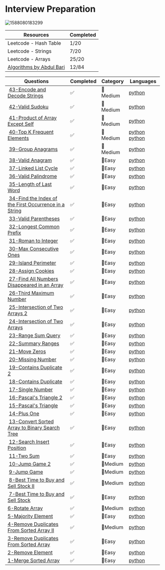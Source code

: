# Interview Preparation

![1588080183299](https://github.com/gokcenazakyol/Interview-Preparation/assets/74296174/d029a035-edd5-47fc-814f-c6f200a1896f)

| Resources | Completed | 
| ------------- | ------------- |
| Leetcode - Hash Table | 1/20 |
| Leetcode - Strings | 7/20 |
| Leetcode - Arrays | 25/20 |
|[Algorithms by Abdul Bari](https://www.youtube.com/playlist?list=PLDN4rrl48XKpZkf03iYFl-O29szjTrs_O)| 12/84 |



| Questions | Completed | Category | Languages|
| ------------- | ------------- | ------------- | ------------- |
| [43-Encode and Decode Strings](https://www.lintcode.com/problem/659/) |✅  | 📙Medium | [python]()|
| [42-Valid Sudoku](https://leetcode.com/problems/valid-sudoku/description/) |✅  | 📙Medium | [python]()|
| [41-Product of Array Except Self](https://leetcode.com/problems/product-of-array-except-self/description/) |✅  | 📙Medium | [python](https://github.com/gokcenazakyol/Interview-Preparation/blob/main/solutions/41-Product%20of%20Array%20Except%20Self.png)|
| [40-Top K Frequent Elements](https://leetcode.com/problems/top-k-frequent-elements/description/) |✅  | 📙Medium | [python](https://github.com/gokcenazakyol/Interview-Preparation/blob/main/solutions/40-Top%20K%20Frequent%20Elements-my%20solution.png) [python](https://github.com/gokcenazakyol/Interview-Preparation/blob/main/solutions/40-Top%20K%20Frequent%20Elements.png)|
| [39-Group Anagrams](https://leetcode.com/problems/group-anagrams/description/) |✅  | 📙Medium | [python](https://github.com/gokcenazakyol/Interview-Preparation/blob/main/solutions/39-Group%20Anagrams.png)|
| [38-Valid Anagram](https://leetcode.com/problems/valid-anagram/) |✅  | 📗Easy | [python](https://github.com/gokcenazakyol/Interview-Preparation/blob/main/solutions/38-Valid%20Anagram.png)|
| [37-Linked List Cycle](https://leetcode.com/problems/linked-list-cycle/description/) |✅  | 📗Easy | [python](https://github.com/gokcenazakyol/Interview-Preparation/blob/main/solutions/37-Linked%20List%20Cycle.png)|
| [36-Valid Palindrome](https://leetcode.com/problems/valid-palindrome/description/) |✅  | 📗Easy | [python](https://github.com/gokcenazakyol/Interview-Preparation/blob/main/solutions/36-Valid%20Palindrome.png)|
| [35-Length of Last Word](https://leetcode.com/problems/length-of-last-word/) |✅  | 📗Easy | [python](https://github.com/gokcenazakyol/Interview-Preparation/blob/main/solutions/35-Length%20of%20Last%20Word.png)|
| [34-Find the Index of the First Occurrence in a String](https://leetcode.com/problems/find-the-index-of-the-first-occurrence-in-a-string/) |✅  | 📗Easy | [python](https://github.com/gokcenazakyol/Interview-Preparation/blob/main/solutions/34-Find%20the%20Index%20of%20the%20First%20Occurrence%20in%20a%20String.png)|
| [33-Valid Parentheses](https://leetcode.com/problems/valid-parentheses/) |✅  | 📗Easy | [python](https://github.com/gokcenazakyol/Interview-Preparation/blob/main/solutions/33-Valid%20Parentheses.png)|
| [32-Longest Common Prefix](https://leetcode.com/problems/longest-common-prefix/) |✅  | 📗Easy | [python](https://github.com/gokcenazakyol/Interview-Preparation/blob/main/solutions/32-Longest%20Common%20Prefix.png)|
| [31-Roman to Integer](https://leetcode.com/problems/roman-to-integer/) |✅  | 📗Easy | [python](https://github.com/gokcenazakyol/Interview-Preparation/blob/main/solutions/31-Roman%20to%20Integer.png)|
| [30-Max Consecutive Ones](https://leetcode.com/problems/max-consecutive-ones/description/) |✅  | 📗Easy | [python](https://github.com/gokcenazakyol/Interview-Preparation/blob/main/solutions/30-Max%20Consecutive%20Ones.png)|
| [29-Island Perimeter](https://leetcode.com/problems/island-perimeter/description/) |✅  | 📗Easy | [python](https://github.com/gokcenazakyol/Interview-Preparation/blob/main/solutions/29-Island%20Perimeter.png)|
| [28-Assign Cookies](https://leetcode.com/problems/assign-cookies/description/) |✅  | 📗Easy | [python](https://github.com/gokcenazakyol/Interview-Preparation/blob/main/solutions/28-Find%20Content%20Children.png)|
| [27-Find All Numbers Disappeared in an Array](https://leetcode.com/problems/find-all-numbers-disappeared-in-an-array/description/) |✅  | 📗Easy | [python](https://github.com/gokcenazakyol/Interview-Preparation/blob/main/solutions/27-Find%20Disappeared%20Numbers.png)|
| [26-Third Maximum Number](https://leetcode.com/problems/third-maximum-number/description/) |✅  | 📗Easy | [python](https://github.com/gokcenazakyol/Interview-Preparation/blob/main/solutions/26-Third%20Maximum%20Number.png)|
| [25-Intersection of Two Arrays 2](https://leetcode.com/problems/intersection-of-two-arrays-ii/) |✅  | 📗Easy | [python](https://github.com/gokcenazakyol/Interview-Preparation/blob/main/solutions/25-Intersection%20of%20Two%20Arrays%202.png)|
| [24-Intersection of Two Arrays](https://leetcode.com/problems/intersection-of-two-arrays/) |✅  | 📗Easy | [python](https://github.com/gokcenazakyol/Interview-Preparation/blob/main/solutions/24-Intersection%20of%20Two%20Arrays.png)|
| [23-Range Sum Query](https://leetcode.com/problems/range-sum-query-immutable/) |✅  | 📗Easy | [python](https://github.com/gokcenazakyol/Interview-Preparation/blob/main/solutions/23-Range%20Sum%20Query.png)|
| [22-Summary Ranges](https://leetcode.com/problems/summary-ranges/) |✅  | 📗Easy | [python](https://github.com/gokcenazakyol/Interview-Preparation/blob/main/solutions/22-Summary%20Ranges.png)|
| [21-Move Zeros](https://leetcode.com/problems/move-zeroes/) |✅  | 📗Easy | [python](https://github.com/gokcenazakyol/Interview-Preparation/blob/main/solutions/21-Move%20Zeros.png)|
| [20-Missing Number](https://leetcode.com/problems/missing-number/) |✅  | 📗Easy | [python](https://github.com/gokcenazakyol/Interview-Preparation/blob/main/solutions/20-Missing%20Number.png)|
| [19-Contains Duplicate 2](https://leetcode.com/problems/contains-duplicate-ii/) |✅  | 📗Easy | [python](https://github.com/gokcenazakyol/Interview-Preparation/blob/main/solutions/19-ContainsDuplicate%202.png)|
| [18-Contains Duplicate](https://leetcode.com/problems/contains-duplicate/) |✅  | 📗Easy | [python](https://github.com/gokcenazakyol/Interview-Preparation/blob/main/solutions/18-ContainsDuplicate.png)|
| [17-Single Number](https://leetcode.com/problems/single-number/) |✅  | 📗Easy | [python](https://github.com/gokcenazakyol/Interview-Preparation/blob/main/solutions/17-Single%20Number.png)|
| [16-Pascal's Triangle 2](https://leetcode.com/problems/pascals-triangle-ii/) |✅  | 📗Easy | [python](https://github.com/gokcenazakyol/Interview-Preparation/blob/main/solutions/16-Pascal's%20Triangle%202.png)|
| [15-Pascal's Triangle](https://leetcode.com/problems/pascals-triangle/) |✅  | 📗Easy | [python](https://github.com/gokcenazakyol/Interview-Preparation/blob/main/solutions/15-Pascal's%20Triangle.png)|
| [14-Plus One](https://leetcode.com/problems/plus-one/) |✅  | 📗Easy | [python](https://github.com/gokcenazakyol/Interview-Preparation/blob/main/solutions/14-PlusOne.png)|
| [13-Convert Sorted Array to Binary Search Tree](https://leetcode.com/problems/convert-sorted-array-to-binary-search-tree/) |✅  | 📗Easy | [python](https://github.com/gokcenazakyol/Interview-Preparation/blob/main/solutions/13-ConvertSortedArrayToBinarySearchTree.png)|
| [12-Search Insert Position](https://leetcode.com/problems/search-insert-position/) |✅  | 📗Easy | [python](https://github.com/gokcenazakyol/Interview-Preparation/blob/main/solutions/12-SearchInsertPosition.png)|
| [11-Two Sum](https://leetcode.com/problems/two-sum/) |✅  | 📗Easy | [python](https://github.com/gokcenazakyol/Interview-Preparation/blob/main/solutions/11-TwoSum.png)|
| [10-Jump Game 2](https://leetcode.com/problems/jump-game-ii/?envType=study-plan-v2&envId=top-interview-150) | ✅ | 📙Medium |[python](https://github.com/gokcenazakyol/Interview-Preparation/blob/main/solutions/10-JumpGame2.png) |
| [9-Jump Game](https://leetcode.com/problems/jump-game/?envType=study-plan-v2&envId=top-interview-150) | ✅ | 📙Medium |[python](https://github.com/gokcenazakyol/Interview-Preparation/blob/main/solutions/9-JumpGame.png) |
| [8-Best Time to Buy and Sell Stock II](https://leetcode.com/problems/best-time-to-buy-and-sell-stock-ii/?envType=study-plan-v2&envId=top-interview-150) | ✅ | 📙Medium | [python](https://github.com/gokcenazakyol/Interview-Preparation/blob/main/solutions/8-BestTimeToBuyAndSellStock2.png)|
| [7-Best Time to Buy and Sell Stock](https://leetcode.com/problems/best-time-to-buy-and-sell-stock/?envType=study-plan-v2&envId=top-interview-150) |✅  | 📗Easy | [python](https://github.com/gokcenazakyol/Interview-Preparation/blob/main/solutions/7-BestTimeToBuyAndSellStock.png)|
| [6-Rotate Array](https://leetcode.com/problems/rotate-array/?envType=study-plan-v2&id=top-interview-150)| ✅ | 📙Medium |[python](https://github.com/gokcenazakyol/Interview-Preparation/blob/main/solutions/6-Rotate%20Array.png)|
| [5-Majority Element](https://leetcode.com/problems/majority-element/?envType=study-plan-v2&id=top-interview-150)| ✅ | 📗Easy |[python](https://github.com/gokcenazakyol/Interview-Preparation/blob/main/solutions/5-Majority%20Element.png)|
| [4-Remove Duplicates From Sorted Array II](https://leetcode.com/problems/remove-duplicates-from-sorted-array-ii/?envType=study-plan-v2&id=top-interview-150)| ✅ | 📙Medium |[python](https://github.com/gokcenazakyol/Interview-Preparation/blob/main/solutions/4-Remove%20Duplicates%20From%20Sorted%20Array%20II.png)|
| [3-Remove Duplicates From Sorted Array](https://leetcode.com/problems/remove-duplicates-from-sorted-array/?envType=study-plan-v2&id=top-interview-150)| ✅ | 📗Easy |[python](https://github.com/gokcenazakyol/Interview-Preparation/blob/main/solutions/3-remove_duplicates.png)|
| [2-Remove Element](https://leetcode.com/problems/remove-element/?envType=study-plan-v2&id=top-interview-150)| ✅ | 📗Easy |[python](https://github.com/gokcenazakyol/Interview-Preparation/blob/main/solutions/2-remove_element.png) |
| [1-Merge Sorted Array](https://leetcode.com/problems/merge-sorted-array/?envType=study-plan-v2&id=top-interview-150)| ✅ | 📗Easy |[python](https://github.com/gokcenazakyol/Interview-Preparation/blob/main/solutions/1-merge.png) |
